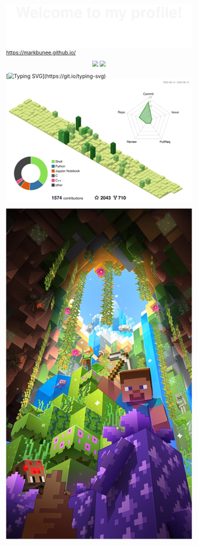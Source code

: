 ![](profile-3d-contrib/Bottom_up.svg)
https://markbunee.github.io/
<p align="center">
    <a href="https://github.com/BEPb/BEPb"><img src="https://img.shields.io/badge/status-updating-brightgreen.svg"></a>
    <a href="https://github.com/python/cpython"><img src="https://img.shields.io/badge/Python-3.10-FF1493.svg"></a>
</p>


[![Typing SVG](https://readme-typing-svg.herokuapp.com?color=%2336BCF7&center=true&vCenter=true&width=600&lines=Hi+there+👋,+I+am+markbunee!;+Welcome+to+My+Profile!;)](https://git.io/typing-svg)
![](./profile-3d-contrib/profile-green-animate.svg)





![](./profile-3d-contrib/001.jpg)

